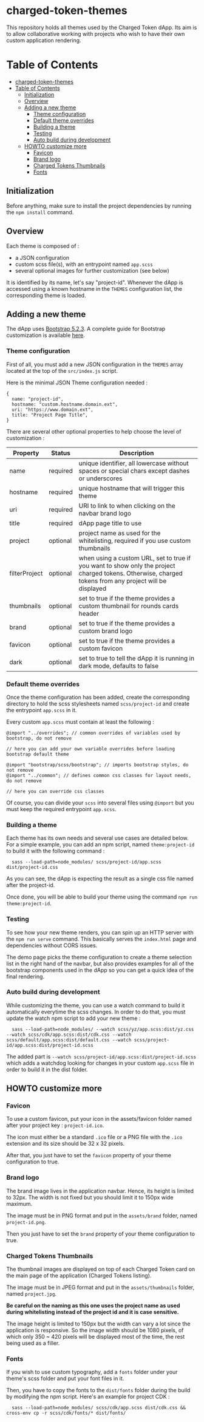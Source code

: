 # charged-token-themes

This repository holds all themes used by the Charged Token dApp. Its aim is to allow collaborative working with projects who wish to have their own custom application rendering.

# Table of Contents

- [charged-token-themes](#charged-token-themes)
- [Table of Contents](#table-of-contents)
  - [Initialization](#initialization)
  - [Overview](#overview)
  - [Adding a new theme](#adding-a-new-theme)
    - [Theme configuration](#theme-configuration)
    - [Default theme overrides](#default-theme-overrides)
    - [Building a theme](#building-a-theme)
    - [Testing](#testing)
    - [Auto build during development](#auto-build-during-development)
  - [HOWTO customize more](#howto-customize-more)
    - [Favicon](#favicon)
    - [Brand logo](#brand-logo)
    - [Charged Tokens Thumbnails](#charged-tokens-thumbnails)
    - [Fonts](#fonts)

## Initialization

Before anything, make sure to install the project dependencies by running the `npm install` command.

## Overview

Each theme is composed of :

- a JSON configuration
- custom scss file(s), with an entrypoint named `app.scss`
- several optional images for further customization (see below)

It is identified by its name, let's say "project-id". Whenever the dApp is accessed using a known hostname in the `THEMES` configuration list, the corresponding theme is loaded.

## Adding a new theme

The dApp uses [Bootstrap 5.2.3](https://getbootstrap.com/docs/5.2/getting-started/introduction/). A complete guide for Bootstrap customization is available [here](https://getbootstrap.com/docs/5.2/customize/overview/).

### Theme configuration

First of all, you must add a new JSON configuration in the `THEMES` array located at the top of the `src/index.js` script.

Here is the minimal JSON Theme configuration needed :

```
{
  name: "project-id",
  hostname: "custom.hostname.domain.ext",
  uri: "https://www.domain.ext",
  title: "Project Page Title",
}
```

There are several other optional properties to help choose the level of customization :

| Property      | Status   | Description                                                                                                                                            |
| ------------- | -------- | ------------------------------------------------------------------------------------------------------------------------------------------------------ |
| name          | required | unique identifier, all lowercase without spaces or special chars except dashes or underscores                                                          |
| hostname      | required | unique hostname that will trigger this theme                                                                                                           |
| uri           | required | URI to link to when clicking on the navbar brand logo                                                                                                  |
| title         | required | dApp page title to use                                                                                                                                 |
| project       | optional | project name as used for the whitelisting, required if you use custom thumbnails                                                                       |
| filterProject | optional | when using a custom URL, set to true if you want to show only the project charged tokens. Otherwise, charged tokens from any project will be displayed |
| thumbnails    | optional | set to true if the theme provides a custom thumbnail for rounds cards header                                                                           |
| brand         | optional | set to true if the theme provides a custom brand logo                                                                                                  |
| favicon       | optional | set to true if the theme provides a custom favicon                                                                                                     |
| dark          | optional | set to true to tell the dApp it is running in dark mode, defaults to false                                                                             |

### Default theme overrides

Once the theme configuration has been added, create the corresponding directory to hold the scss stylesheets named `scss/project-id` and create the entrypoint `app.scss` in it.

Every custom `app.scss` must contain at least the following :

```
@import "../overrides"; // common overrides of variables used by bootstrap, do not remove

// here you can add your own variable overrides before loading bootstrap default theme

@import "bootstrap/scss/bootstrap"; // imports bootstrap styles, do not remove
@import "../common"; // defines common css classes for layout needs, do not remove

// here you can override css classes
```

Of course, you can divide your `scss` into several files using `@import` but you must keep the required entrypoint `app.scss`.

### Building a theme

Each theme has its own needs and several use cases are detailed below. For a simple example, you can add an npm script, named `theme:project-id` to build it with the following command :

```
  sass --load-path=node_modules/ scss/project-id/app.scss dist/project-id.css
```

As you can see, the dApp is expecting the result as a single css file named after the project-id.

Once done, you will be able to build your theme using the command `npm run theme:project-id`.

### Testing

To see how your new theme renders, you can spin up an HTTP server with the `npm run serve` command. This basically serves the `index.html` page and dependencies without CORS issues.

The demo page picks the theme configuration to create a theme selection list in the right hand of the navbar, but also provides examples for all of the bootstrap components used in the dApp so you can get a quick idea of the final rendering.

### Auto build during development

While customizing the theme, you can use a watch command to build it automatically everytime the scss changes. In order to do that, you must update the watch npm script to add your new theme :

```
  sass --load-path=node_modules/ --watch scss/yz/app.scss:dist/yz.css --watch scss/cdk/app.scss:dist/cdk.css --watch scss/default/app.scss:dist/default.css --watch scss/project-id/app.scss:dist/project-id.scss
```

The added part is `--watch scss/project-id/app.scss:dist/project-id.scss` which adds a watchdog looking for changes in your custom `app.scss` file in order to build it in the dist folder.

## HOWTO customize more

### Favicon

To use a custom favicon, put your icon in the assets/favicon folder named after your project key : `project-id.ico`.

The icon must either be a standard `.ico` file or a PNG file with the `.ico` extension and its size should be 32 x 32 pixels.

After that, you just have to set the `favicon` property of your theme configuration to true.

### Brand logo

The brand image lives in the application navbar. Hence, its height is limited to 32px.
The width is not fixed but you should limit it to 150px wide maximum.

The image must be in PNG format and put in the `assets/brand` folder, named `project-id.png`.

Then you just have to set the `brand` property of your theme configuration to true.

### Charged Tokens Thumbnails

The thumbnail images are displayed on top of each Charged Token card on the main page of the application (Charged Tokens listing).

The image must be in JPEG format and put in the `assets/thumbnails` folder, named `project.jpg`.

**Be careful on the naming as this one uses the project name as used during whitelisting instead of the project id and it is case sensitive.**

The image height is limited to 150px but the width can vary a lot since the application is responsive. So the image width should be 1080 pixels, of which only 350 ~ 420 pixels will be displayed most of the time, the rest being used as a filler.

### Fonts

If you wish to use custom typography, add a `fonts` folder under your theme's scss folder and put your font files in it.

Then, you have to copy the fonts to the `dist/fonts` folder during the build by modifying the npm script. Here's an example for project CDK :

```
  sass --load-path=node_modules/ scss/cdk/app.scss dist/cdk.css && cross-env cp -r scss/cdk/fonts/* dist/fonts/
```
